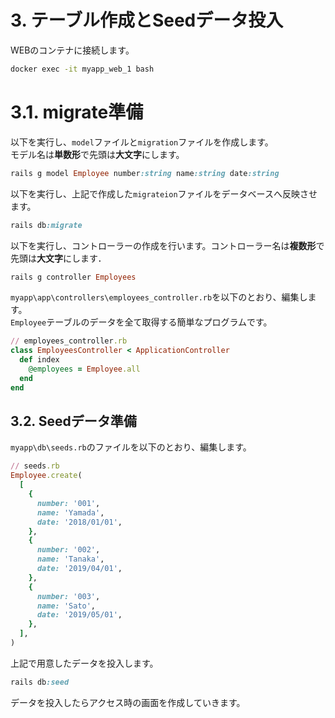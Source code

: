 # 3. テーブル作成とSeedデータ投入

<!-- toc -->

WEBのコンテナに接続します。

```bash
docker exec -it myapp_web_1 bash
```

# 3.1. migrate準備

以下を実行し、`model`ファイルと`migration`ファイルを作成します。<br>モデル名は**単数形**で先頭は**大文字**にします。

```ruby
rails g model Employee number:string name:string date:string
```

以下を実行し、上記で作成した`migrateion`ファイルをデータベースへ反映させます。

```ruby
rails db:migrate
```

以下を実行し、コントローラーの作成を行います。コントローラー名は**複数形**で先頭は**大文字**にします．

```ruby
rails g controller Employees
```

`myapp\app\controllers\employees_controller.rb`を以下のとおり、編集します。<br>`Employee`テーブルのデータを全て取得する簡単なプログラムです。

```ruby
// employees_controller.rb
class EmployeesController < ApplicationController
  def index
    @employees = Employee.all
  end
end
```

## 3.2. Seedデータ準備

`myapp\db\seeds.rb`のファイルを以下のとおり、編集します。

```ruby
// seeds.rb
Employee.create(
  [
    {
      number: '001',
      name: 'Yamada',
      date: '2018/01/01',
    },
    {
      number: '002',
      name: 'Tanaka',
      date: '2019/04/01',
    },
    {
      number: '003',
      name: 'Sato',
      date: '2019/05/01',
    },
  ],
)
```

上記で用意したデータを投入します。

```ruby
rails db:seed
```

データを投入したらアクセス時の画面を作成していきます。
